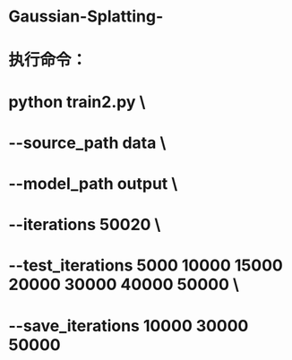 # Gaussian-Splatting-
# 执行命令：
# python train2.py \
#  --source_path data \
#  --model_path output \
#  --iterations 50020 \
#  --test_iterations 5000 10000 15000 20000 30000 40000 50000 \
#  --save_iterations 10000 30000 50000
